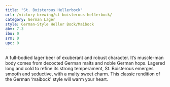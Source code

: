```yaml
---
title: "St. Boisterous Hellerbock"
url: /victory-brewing/st-boisterous-hellerbock/
category: German Lager
style: German-Style Heller Bock/Maibock
abv: 7.3
ibu: 0
srm: 0
upc: 0
---
```

A full-bodied lager beer of exuberant and robust character. It’s muscle-man body comes from decocted German malts and noble German hops. Lagered long and cold to refine its strong temperament, St. Boisterous emerges smooth and seductive, with a malty sweet charm. This classic rendition of the German ‘maibock' style will warm your heart.
